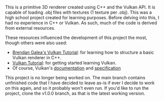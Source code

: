 This is a primitive 3D renderer created using C++ and the Vulkan API. It is capable of loading .obj files with textures (1 texture per .obj).
This was a high school project created for learning purposes. Before delving into this, I had no experience in C++ or Vulkan. As such, much of the code is derived from external resources.

These resources influenced the development of this project the most, though others were also used:
- [Brendan Galea's Vulkan Tutorial](https://www.youtube.com/watch?v=Y9U9IE0gVHA&list=PL8327DO66nu9qYVKLDmdLW_84-yE4auCR): for learning how to structure a basic Vulkan renderer in C++.
- [Vulkan Tutorial](https://vulkan-tutorial.com/): for getting started learning Vulkan.
- Of course, Vulkan's [documentation](https://docs.vulkan.org/spec/latest/index.html) and [specification](https://registry.khronos.org/vulkan/specs/)

This project is no longer being worked on. The main branch contains unfinished code that I have decided to leave as-is if ever I decide to work on this again, and so it probably won't even run. If you'd like to run the project, clone the v1.0.0 branch, as that is the latest working version.
